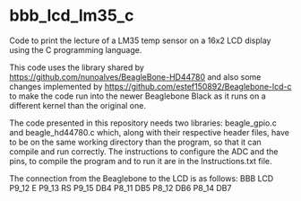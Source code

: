 # bbb_lcd_lm35_c
Code to print the lecture of a LM35 temp sensor on a 16x2 LCD display using the C programming language.

This code uses the library shared by https://github.com/nunoalves/BeagleBone-HD44780 and also some changes implemented by https://github.com/estef150892/Beaglebone-lcd-c to make the code run into the newer Beaglebone Black as it runs on a different kernel than the original one.

The code presented in this repository needs two libraries: beagle_gpio.c and beagle_hd44780.c which, along with their respective header files, have to be on the same working directory than the program, so that it can compile and run correctly. The instructions to configure the ADC and the pins, to compile the program and to run it are in the Instructions.txt file.

The connection from the Beaglebone to the LCD is as follows:
BBB       LCD
P9_12     E
P9_13     RS
P9_15     DB4
P8_11     DB5
P8_12     DB6
P8_14     DB7
